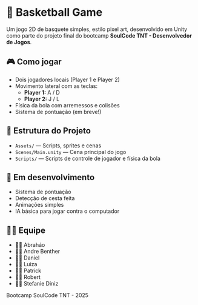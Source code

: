 # 🏀 Basketball Game

Um jogo 2D de basquete simples, estilo pixel art, desenvolvido em Unity como parte do projeto final do bootcamp **SoulCode TNT - Desenvolvedor de Jogos**.

## 🎮 Como jogar

- Dois jogadores locais (Player 1 e Player 2)
- Movimento lateral com as teclas:
  - **Player 1:** A / D
  - **Player 2:** J / L
- Física da bola com arremessos e colisões
- Sistema de pontuação (em breve!)

## 📁 Estrutura do Projeto

- `Assets/` — Scripts, sprites e cenas
- `Scenes/Main.unity` — Cena principal do jogo
- `Scripts/` — Scripts de controle de jogador e física da bola

## 🚧 Em desenvolvimento

- Sistema de pontuação
- Detecção de cesta feita
- Animações simples
- IA básica para jogar contra o computador

## 👨‍💻 Equipe

- 👨‍💻 Abraháo
- 👨‍💻 Andre Benther
- 👨‍💻 Daniel
- 👩‍💻 Luiza
- 👨‍💻 Patrick
- 👨‍💻 Robert
- 👩‍💻 Stefanie Diniz

Bootcamp SoulCode TNT - 2025
